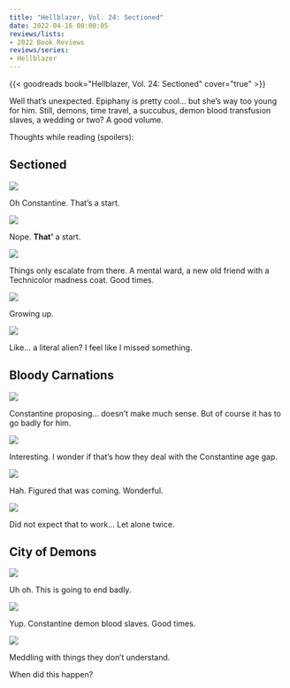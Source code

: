 ```yaml
---
title: "Hellblazer, Vol. 24: Sectioned"
date: 2022-04-16 00:00:05
reviews/lists:
- 2022 Book Reviews
reviews/series:
- Hellblazer
---
```

{{< goodreads book="Hellblazer, Vol. 24: Sectioned" cover="true" >}}

Well that’s unexpected. Epiphany is pretty cool… but she’s way too young for him. Still, demons, time travel, a succubus, demon blood transfusion slaves, a wedding or two? A good volume. 

<!--more-->

Thoughts while reading (spoilers):

## Sectioned
![](/embeds/books/attachments/hellblazer-24-29cbef.png)

Oh Constantine. That’s a start. 

![](/embeds/books/attachments/hellblazer-24-56c467.png)

Nope. **That’** a start. 

![](/embeds/books/attachments/hellblazer-24-27fd68.png)

Things only escalate from there. A mental ward, a new old friend with a Technicolor madness coat. Good times. 

![](/embeds/books/attachments/hellblazer-24-cbb690.png)

Growing up. 

![](/embeds/books/attachments/hellblazer-24-ad84b9.png)

Like… a literal alien? I feel like I missed something. 

## Bloody Carnations
![](/embeds/books/attachments/hellblazer-24-005364.png)

Constantine proposing… doesn’t make much sense. But of course it has to go badly for him. 

![](/embeds/books/attachments/hellblazer-24-5a2cf8.png)

Interesting. I wonder if that’s how they deal with the Constantine age gap. 

![](/embeds/books/attachments/hellblazer-24-972525.png)

Hah. Figured that was coming. Wonderful. 

![](/embeds/books/attachments/hellblazer-24-59319e.png)

Did not expect that to work… Let alone twice. 

## City of Demons
![](/embeds/books/attachments/hellblazer-24-8f3a47.png)

Uh oh. This is going to end badly. 

![](/embeds/books/attachments/hellblazer-24-1a8412.png)

Yup. Constantine demon blood slaves. Good times. 

![](/embeds/books/attachments/hellblazer-24-00e240.png)

Meddling with things they don’t understand. 

When did this happen?
